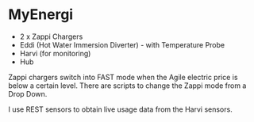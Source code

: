 # MyEnergi

* 2 x Zappi Chargers
* Eddi (Hot Water Immersion Diverter) - with Temperature Probe
* Harvi (for monitoring)
* Hub

Zappi chargers switch into FAST mode when the Agile electric price is below a certain level.
There are scripts to change the Zappi mode from a Drop Down.

I use REST sensors to obtain live usage data from the Harvi sensors.
